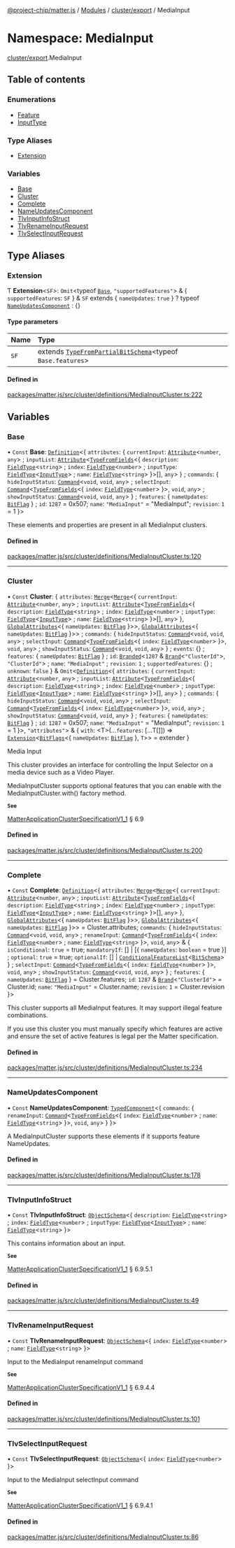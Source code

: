 [@project-chip/matter.js](../README.md) / [Modules](../modules.md) / [cluster/export](cluster_export.md) / MediaInput

# Namespace: MediaInput

[cluster/export](cluster_export.md).MediaInput

## Table of contents

### Enumerations

- [Feature](../enums/cluster_export.MediaInput.Feature.md)
- [InputType](../enums/cluster_export.MediaInput.InputType.md)

### Type Aliases

- [Extension](cluster_export.MediaInput.md#extension)

### Variables

- [Base](cluster_export.MediaInput.md#base)
- [Cluster](cluster_export.MediaInput.md#cluster)
- [Complete](cluster_export.MediaInput.md#complete)
- [NameUpdatesComponent](cluster_export.MediaInput.md#nameupdatescomponent)
- [TlvInputInfoStruct](cluster_export.MediaInput.md#tlvinputinfostruct)
- [TlvRenameInputRequest](cluster_export.MediaInput.md#tlvrenameinputrequest)
- [TlvSelectInputRequest](cluster_export.MediaInput.md#tlvselectinputrequest)

## Type Aliases

### Extension

Ƭ **Extension**\<`SF`\>: `Omit`\<typeof [`Base`](cluster_export.MediaInput.md#base), ``"supportedFeatures"``\> & \{ `supportedFeatures`: `SF`  } & `SF` extends \{ `nameUpdates`: ``true``  } ? typeof [`NameUpdatesComponent`](cluster_export.MediaInput.md#nameupdatescomponent) : {}

#### Type parameters

| Name | Type |
| :------ | :------ |
| `SF` | extends [`TypeFromPartialBitSchema`](schema_export.md#typefrompartialbitschema)\<typeof `Base.features`\> |

#### Defined in

[packages/matter.js/src/cluster/definitions/MediaInputCluster.ts:222](https://github.com/project-chip/matter.js/blob/c15b1068/packages/matter.js/src/cluster/definitions/MediaInputCluster.ts#L222)

## Variables

### Base

• `Const` **Base**: [`Definition`](cluster_export.ClusterFactory.md#definition)\<\{ `attributes`: \{ `currentInput`: [`Attribute`](../interfaces/cluster_export.Attribute.md)\<`number`, `any`\> ; `inputList`: [`Attribute`](../interfaces/cluster_export.Attribute.md)\<[`TypeFromFields`](tlv_export.md#typefromfields)\<\{ `description`: [`FieldType`](../interfaces/tlv_export.FieldType.md)\<`string`\> ; `index`: [`FieldType`](../interfaces/tlv_export.FieldType.md)\<`number`\> ; `inputType`: [`FieldType`](../interfaces/tlv_export.FieldType.md)\<[`InputType`](../enums/cluster_export.MediaInput.InputType.md)\> ; `name`: [`FieldType`](../interfaces/tlv_export.FieldType.md)\<`string`\>  }\>[], `any`\>  } ; `commands`: \{ `hideInputStatus`: [`Command`](../interfaces/cluster_export.Command.md)\<`void`, `void`, `any`\> ; `selectInput`: [`Command`](../interfaces/cluster_export.Command.md)\<[`TypeFromFields`](tlv_export.md#typefromfields)\<\{ `index`: [`FieldType`](../interfaces/tlv_export.FieldType.md)\<`number`\>  }\>, `void`, `any`\> ; `showInputStatus`: [`Command`](../interfaces/cluster_export.Command.md)\<`void`, `void`, `any`\>  } ; `features`: \{ `nameUpdates`: [`BitFlag`](schema_export.md#bitflag)  } ; `id`: ``1287`` = 0x507; `name`: ``"MediaInput"`` = "MediaInput"; `revision`: ``1`` = 1 }\>

These elements and properties are present in all MediaInput clusters.

#### Defined in

[packages/matter.js/src/cluster/definitions/MediaInputCluster.ts:120](https://github.com/project-chip/matter.js/blob/c15b1068/packages/matter.js/src/cluster/definitions/MediaInputCluster.ts#L120)

___

### Cluster

• `Const` **Cluster**: \{ `attributes`: [`Merge`](util_export.md#merge)\<[`Merge`](util_export.md#merge)\<\{ `currentInput`: [`Attribute`](../interfaces/cluster_export.Attribute.md)\<`number`, `any`\> ; `inputList`: [`Attribute`](../interfaces/cluster_export.Attribute.md)\<[`TypeFromFields`](tlv_export.md#typefromfields)\<\{ `description`: [`FieldType`](../interfaces/tlv_export.FieldType.md)\<`string`\> ; `index`: [`FieldType`](../interfaces/tlv_export.FieldType.md)\<`number`\> ; `inputType`: [`FieldType`](../interfaces/tlv_export.FieldType.md)\<[`InputType`](../enums/cluster_export.MediaInput.InputType.md)\> ; `name`: [`FieldType`](../interfaces/tlv_export.FieldType.md)\<`string`\>  }\>[], `any`\>  }, [`GlobalAttributes`](cluster_export.md#globalattributes)\<\{ `nameUpdates`: [`BitFlag`](schema_export.md#bitflag)  }\>\>, [`GlobalAttributes`](cluster_export.md#globalattributes)\<\{ `nameUpdates`: [`BitFlag`](schema_export.md#bitflag)  }\>\> ; `commands`: \{ `hideInputStatus`: [`Command`](../interfaces/cluster_export.Command.md)\<`void`, `void`, `any`\> ; `selectInput`: [`Command`](../interfaces/cluster_export.Command.md)\<[`TypeFromFields`](tlv_export.md#typefromfields)\<\{ `index`: [`FieldType`](../interfaces/tlv_export.FieldType.md)\<`number`\>  }\>, `void`, `any`\> ; `showInputStatus`: [`Command`](../interfaces/cluster_export.Command.md)\<`void`, `void`, `any`\>  } ; `events`: {} ; `features`: \{ `nameUpdates`: [`BitFlag`](schema_export.md#bitflag)  } ; `id`: [`Branded`](util_export.md#branded)\<``1287`` & [`Brand`](util_export.md#brand)\<``"ClusterId"``\>, ``"ClusterId"``\> ; `name`: ``"MediaInput"`` ; `revision`: ``1`` ; `supportedFeatures`: {} ; `unknown`: ``false``  } & `Omit`\<[`Definition`](cluster_export.ClusterFactory.md#definition)\<\{ `attributes`: \{ `currentInput`: [`Attribute`](../interfaces/cluster_export.Attribute.md)\<`number`, `any`\> ; `inputList`: [`Attribute`](../interfaces/cluster_export.Attribute.md)\<[`TypeFromFields`](tlv_export.md#typefromfields)\<\{ `description`: [`FieldType`](../interfaces/tlv_export.FieldType.md)\<`string`\> ; `index`: [`FieldType`](../interfaces/tlv_export.FieldType.md)\<`number`\> ; `inputType`: [`FieldType`](../interfaces/tlv_export.FieldType.md)\<[`InputType`](../enums/cluster_export.MediaInput.InputType.md)\> ; `name`: [`FieldType`](../interfaces/tlv_export.FieldType.md)\<`string`\>  }\>[], `any`\>  } ; `commands`: \{ `hideInputStatus`: [`Command`](../interfaces/cluster_export.Command.md)\<`void`, `void`, `any`\> ; `selectInput`: [`Command`](../interfaces/cluster_export.Command.md)\<[`TypeFromFields`](tlv_export.md#typefromfields)\<\{ `index`: [`FieldType`](../interfaces/tlv_export.FieldType.md)\<`number`\>  }\>, `void`, `any`\> ; `showInputStatus`: [`Command`](../interfaces/cluster_export.Command.md)\<`void`, `void`, `any`\>  } ; `features`: \{ `nameUpdates`: [`BitFlag`](schema_export.md#bitflag)  } ; `id`: ``1287`` = 0x507; `name`: ``"MediaInput"`` = "MediaInput"; `revision`: ``1`` = 1 }\>, ``"attributes"``\> & \{ `with`: \<T\>(...`features`: [...T[]]) => [`Extension`](cluster_export.MediaInput.md#extension)\<[`BitFlags`](schema_export.md#bitflags)\<\{ `nameUpdates`: [`BitFlag`](schema_export.md#bitflag)  }, `T`\>\> = extender }

Media Input

This cluster provides an interface for controlling the Input Selector on a media device such as a Video Player.

MediaInputCluster supports optional features that you can enable with the MediaInputCluster.with() factory
method.

**`See`**

[MatterApplicationClusterSpecificationV1_1](../interfaces/spec_export.MatterApplicationClusterSpecificationV1_1.md) § 6.9

#### Defined in

[packages/matter.js/src/cluster/definitions/MediaInputCluster.ts:200](https://github.com/project-chip/matter.js/blob/c15b1068/packages/matter.js/src/cluster/definitions/MediaInputCluster.ts#L200)

___

### Complete

• `Const` **Complete**: [`Definition`](cluster_export.ClusterFactory.md#definition)\<\{ `attributes`: [`Merge`](util_export.md#merge)\<[`Merge`](util_export.md#merge)\<\{ `currentInput`: [`Attribute`](../interfaces/cluster_export.Attribute.md)\<`number`, `any`\> ; `inputList`: [`Attribute`](../interfaces/cluster_export.Attribute.md)\<[`TypeFromFields`](tlv_export.md#typefromfields)\<\{ `description`: [`FieldType`](../interfaces/tlv_export.FieldType.md)\<`string`\> ; `index`: [`FieldType`](../interfaces/tlv_export.FieldType.md)\<`number`\> ; `inputType`: [`FieldType`](../interfaces/tlv_export.FieldType.md)\<[`InputType`](../enums/cluster_export.MediaInput.InputType.md)\> ; `name`: [`FieldType`](../interfaces/tlv_export.FieldType.md)\<`string`\>  }\>[], `any`\>  }, [`GlobalAttributes`](cluster_export.md#globalattributes)\<\{ `nameUpdates`: [`BitFlag`](schema_export.md#bitflag)  }\>\>, [`GlobalAttributes`](cluster_export.md#globalattributes)\<\{ `nameUpdates`: [`BitFlag`](schema_export.md#bitflag)  }\>\> = Cluster.attributes; `commands`: \{ `hideInputStatus`: [`Command`](../interfaces/cluster_export.Command.md)\<`void`, `void`, `any`\> ; `renameInput`: [`Command`](../interfaces/cluster_export.Command.md)\<[`TypeFromFields`](tlv_export.md#typefromfields)\<\{ `index`: [`FieldType`](../interfaces/tlv_export.FieldType.md)\<`number`\> ; `name`: [`FieldType`](../interfaces/tlv_export.FieldType.md)\<`string`\>  }\>, `void`, `any`\> & \{ `isConditional`: ``true`` = true; `mandatoryIf`: [] \| [\{ `nameUpdates`: `boolean` = true }] ; `optional`: ``true`` = true; `optionalIf`: [] \| [`ConditionalFeatureList`](cluster_export.md#conditionalfeaturelist)\<[`BitSchema`](schema_export.md#bitschema)\>  } ; `selectInput`: [`Command`](../interfaces/cluster_export.Command.md)\<[`TypeFromFields`](tlv_export.md#typefromfields)\<\{ `index`: [`FieldType`](../interfaces/tlv_export.FieldType.md)\<`number`\>  }\>, `void`, `any`\> ; `showInputStatus`: [`Command`](../interfaces/cluster_export.Command.md)\<`void`, `void`, `any`\>  } ; `features`: \{ `nameUpdates`: [`BitFlag`](schema_export.md#bitflag)  } = Cluster.features; `id`: ``1287`` & [`Brand`](util_export.md#brand)\<``"ClusterId"``\> = Cluster.id; `name`: ``"MediaInput"`` = Cluster.name; `revision`: ``1`` = Cluster.revision }\>

This cluster supports all MediaInput features. It may support illegal feature combinations.

If you use this cluster you must manually specify which features are active and ensure the set of active
features is legal per the Matter specification.

#### Defined in

[packages/matter.js/src/cluster/definitions/MediaInputCluster.ts:234](https://github.com/project-chip/matter.js/blob/c15b1068/packages/matter.js/src/cluster/definitions/MediaInputCluster.ts#L234)

___

### NameUpdatesComponent

• `Const` **NameUpdatesComponent**: [`TypedComponent`](../interfaces/cluster_export.ClusterFactory.TypedComponent.md)\<\{ `commands`: \{ `renameInput`: [`Command`](../interfaces/cluster_export.Command.md)\<[`TypeFromFields`](tlv_export.md#typefromfields)\<\{ `index`: [`FieldType`](../interfaces/tlv_export.FieldType.md)\<`number`\> ; `name`: [`FieldType`](../interfaces/tlv_export.FieldType.md)\<`string`\>  }\>, `void`, `any`\>  }  }\>

A MediaInputCluster supports these elements if it supports feature NameUpdates.

#### Defined in

[packages/matter.js/src/cluster/definitions/MediaInputCluster.ts:178](https://github.com/project-chip/matter.js/blob/c15b1068/packages/matter.js/src/cluster/definitions/MediaInputCluster.ts#L178)

___

### TlvInputInfoStruct

• `Const` **TlvInputInfoStruct**: [`ObjectSchema`](../classes/tlv_export.ObjectSchema.md)\<\{ `description`: [`FieldType`](../interfaces/tlv_export.FieldType.md)\<`string`\> ; `index`: [`FieldType`](../interfaces/tlv_export.FieldType.md)\<`number`\> ; `inputType`: [`FieldType`](../interfaces/tlv_export.FieldType.md)\<[`InputType`](../enums/cluster_export.MediaInput.InputType.md)\> ; `name`: [`FieldType`](../interfaces/tlv_export.FieldType.md)\<`string`\>  }\>

This contains information about an input.

**`See`**

[MatterApplicationClusterSpecificationV1_1](../interfaces/spec_export.MatterApplicationClusterSpecificationV1_1.md) § 6.9.5.1

#### Defined in

[packages/matter.js/src/cluster/definitions/MediaInputCluster.ts:49](https://github.com/project-chip/matter.js/blob/c15b1068/packages/matter.js/src/cluster/definitions/MediaInputCluster.ts#L49)

___

### TlvRenameInputRequest

• `Const` **TlvRenameInputRequest**: [`ObjectSchema`](../classes/tlv_export.ObjectSchema.md)\<\{ `index`: [`FieldType`](../interfaces/tlv_export.FieldType.md)\<`number`\> ; `name`: [`FieldType`](../interfaces/tlv_export.FieldType.md)\<`string`\>  }\>

Input to the MediaInput renameInput command

**`See`**

[MatterApplicationClusterSpecificationV1_1](../interfaces/spec_export.MatterApplicationClusterSpecificationV1_1.md) § 6.9.4.4

#### Defined in

[packages/matter.js/src/cluster/definitions/MediaInputCluster.ts:101](https://github.com/project-chip/matter.js/blob/c15b1068/packages/matter.js/src/cluster/definitions/MediaInputCluster.ts#L101)

___

### TlvSelectInputRequest

• `Const` **TlvSelectInputRequest**: [`ObjectSchema`](../classes/tlv_export.ObjectSchema.md)\<\{ `index`: [`FieldType`](../interfaces/tlv_export.FieldType.md)\<`number`\>  }\>

Input to the MediaInput selectInput command

**`See`**

[MatterApplicationClusterSpecificationV1_1](../interfaces/spec_export.MatterApplicationClusterSpecificationV1_1.md) § 6.9.4.1

#### Defined in

[packages/matter.js/src/cluster/definitions/MediaInputCluster.ts:86](https://github.com/project-chip/matter.js/blob/c15b1068/packages/matter.js/src/cluster/definitions/MediaInputCluster.ts#L86)
